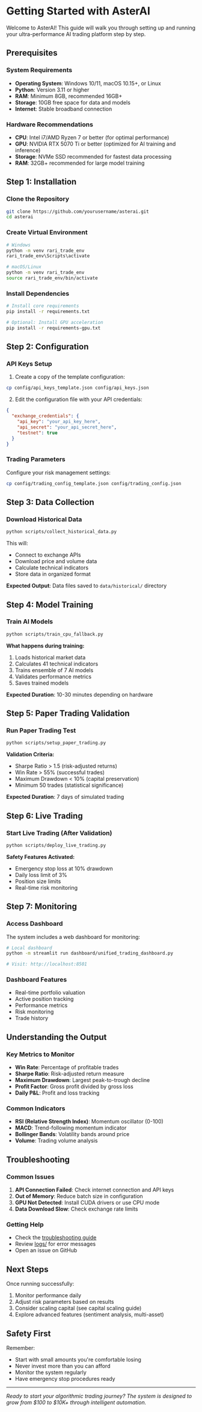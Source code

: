 # Getting Started with AsterAI

Welcome to AsterAI! This guide will walk you through setting up and running your ultra-performance AI trading platform step by step.

## Prerequisites

### System Requirements
- **Operating System**: Windows 10/11, macOS 10.15+, or Linux
- **Python**: Version 3.11 or higher
- **RAM**: Minimum 8GB, recommended 16GB+
- **Storage**: 10GB free space for data and models
- **Internet**: Stable broadband connection

### Hardware Recommendations
- **CPU**: Intel i7/AMD Ryzen 7 or better (for optimal performance)
- **GPU**: NVIDIA RTX 5070 Ti or better (optimized for AI training and inference)
- **Storage**: NVMe SSD recommended for fastest data processing
- **RAM**: 32GB+ recommended for large model training

## Step 1: Installation

### Clone the Repository
```bash
git clone https://github.com/yourusername/asterai.git
cd asterai
```

### Create Virtual Environment
```bash
# Windows
python -m venv rari_trade_env
rari_trade_env\Scripts\activate

# macOS/Linux
python -m venv rari_trade_env
source rari_trade_env/bin/activate
```

### Install Dependencies
```bash
# Install core requirements
pip install -r requirements.txt

# Optional: Install GPU acceleration
pip install -r requirements-gpu.txt
```

## Step 2: Configuration

### API Keys Setup
1. Create a copy of the template configuration:
```bash
cp config/api_keys_template.json config/api_keys.json
```

2. Edit the configuration file with your API credentials:
```json
{
  "exchange_credentials": {
    "api_key": "your_api_key_here",
    "api_secret": "your_api_secret_here",
    "testnet": true
  }
}
```

### Trading Parameters
Configure your risk management settings:
```bash
cp config/trading_config_template.json config/trading_config.json
```

## Step 3: Data Collection

### Download Historical Data
```bash
python scripts/collect_historical_data.py
```

This will:
- Connect to exchange APIs
- Download price and volume data
- Calculate technical indicators
- Store data in organized format

**Expected Output**: Data files saved to `data/historical/` directory

## Step 4: Model Training

### Train AI Models
```bash
python scripts/train_cpu_fallback.py
```

**What happens during training:**
1. Loads historical market data
2. Calculates 41 technical indicators
3. Trains ensemble of 7 AI models
4. Validates performance metrics
5. Saves trained models

**Expected Duration**: 10-30 minutes depending on hardware

## Step 5: Paper Trading Validation

### Run Paper Trading Test
```bash
python scripts/setup_paper_trading.py
```

**Validation Criteria:**
- Sharpe Ratio > 1.5 (risk-adjusted returns)
- Win Rate > 55% (successful trades)
- Maximum Drawdown < 10% (capital preservation)
- Minimum 50 trades (statistical significance)

**Expected Duration**: 7 days of simulated trading

## Step 6: Live Trading

### Start Live Trading (After Validation)
```bash
python scripts/deploy_live_trading.py
```

**Safety Features Activated:**
- Emergency stop loss at 10% drawdown
- Daily loss limit of 3%
- Position size limits
- Real-time risk monitoring

## Step 7: Monitoring

### Access Dashboard
The system includes a web dashboard for monitoring:

```bash
# Local dashboard
python -m streamlit run dashboard/unified_trading_dashboard.py

# Visit: http://localhost:8501
```

### Dashboard Features
- Real-time portfolio valuation
- Active position tracking
- Performance metrics
- Risk monitoring
- Trade history

## Understanding the Output

### Key Metrics to Monitor
- **Win Rate**: Percentage of profitable trades
- **Sharpe Ratio**: Risk-adjusted return measure
- **Maximum Drawdown**: Largest peak-to-trough decline
- **Profit Factor**: Gross profit divided by gross loss
- **Daily P&L**: Profit and loss tracking

### Common Indicators
- **RSI (Relative Strength Index)**: Momentum oscillator (0-100)
- **MACD**: Trend-following momentum indicator
- **Bollinger Bands**: Volatility bands around price
- **Volume**: Trading volume analysis

## Troubleshooting

### Common Issues
1. **API Connection Failed**: Check internet connection and API keys
2. **Out of Memory**: Reduce batch size in configuration
3. **GPU Not Detected**: Install CUDA drivers or use CPU mode
4. **Data Download Slow**: Check exchange rate limits

### Getting Help
- Check the [troubleshooting guide](../troubleshooting/)
- Review [logs/](logs/) for error messages
- Open an issue on GitHub

## Next Steps

Once running successfully:
1. Monitor performance daily
2. Adjust risk parameters based on results
3. Consider scaling capital (see capital scaling guide)
4. Explore advanced features (sentiment analysis, multi-asset)

## Safety First

Remember:
- Start with small amounts you're comfortable losing
- Never invest more than you can afford
- Monitor the system regularly
- Have emergency stop procedures ready

---

*Ready to start your algorithmic trading journey? The system is designed to grow from $100 to $10K+ through intelligent automation.*
